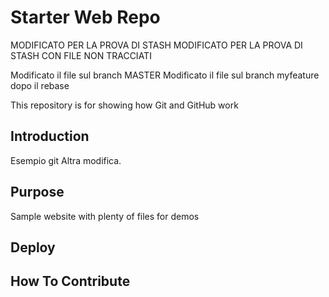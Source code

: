 # Starter Web Repo

MODIFICATO PER LA PROVA DI STASH
MODIFICATO PER LA PROVA DI STASH CON FILE NON TRACCIATI


Modificato il file sul branch MASTER
Modificato il file sul branch myfeature dopo il rebase


This repository is for showing how Git and GitHub work

## Introduction
Esempio git
Altra modifica.
## Purpose

Sample website with plenty of files for demos

## Deploy

## How To Contribute

